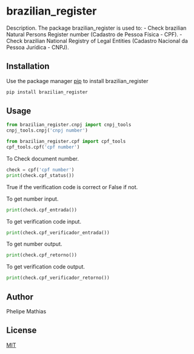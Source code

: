 # brazilian_register

Description.
The package brazilian_register is used to:
	- Check brazilian Natural Persons Register number (Cadastro de Pessoa Física - CPF).
	- Check brazilian National Registry of Legal Entities (Cadastro Nacional da Pessoa Jurídica - CNPJ).

## Installation

Use the package manager [pip](https://pip.pypa.io/en/stable/) to install brazilian_register

```bash
pip install brazilian_register
```

## Usage

```python
from brazilian_register.cnpj import cnpj_tools
cnpj_tools.cnpj('cnpj number')
```
```python
from brazilian_register.cpf import cpf_tools
cpf_tools.cpf('cpf number')
```

To Check document number.

```python
check = cpf('cpf number')
print(check.cpf_status())
```
True if the verification code is correct or False if not.

To get number input.

```python
print(check.cpf_entrada())

```

To get verification code input.

```python
print(check.cpf_verificador_entrada())
```
To get number output.

```python
print(check.cpf_retorno())
```
To get verification code output.

```python
print(check.cpf_verificador_retorno())
```

## Author
Phelipe Mathias

## License
[MIT](https://choosealicense.com/licenses/mit/)
